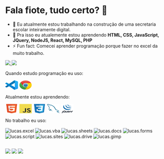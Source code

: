 # Fala fiote, tudo certo? 👋

- 🔭 Eu atualmente estou trabalhando na construção de uma secretaria escolar inteiramente digital.
- 🌱 Pra isso eu atualemente estou aprendendo **HTML, CSS, JavaScript, JQuery, NodeJS, React, MySQL, PHP**
- ⚡ Fun fact: Comecei aprender programação porque fazer no excel da muito trabalho.
<div>
  <a href="https://taggo.one/nsti.inc">
    <img heigth="180em" src="https://github-readme-stats.vercel.app/api?username=LucasLiSan&theme=nightowl&show_icons=true">
    <img heigth="180em" src="https://github-readme-stats.vercel.app/api/top-langs/?username=LucasLiSan&theme=nightowl&show_icons=true"/>
  </a>
</div>
<div style="display:inline-block">
  <p>Quando estudo programação eu uso:</p>
  <img align="center" alt="lucas.vscode" height="30" width="40" src="https://github.com/devicons/devicon/blob/master/icons/vscode/vscode-original.svg">
  <img align="center" alt="lucas.chrome" height="30" width="40" src="https://github.com/devicons/devicon/blob/master/icons/chrome/chrome-original.svg">
  <p>Atualmente estou aprendendo:</p>
  <img align="center" alt="lucas.html5" height="30" width="40" src="https://github.com/devicons/devicon/blob/master/icons/html5/html5-original.svg">
  <img align="center" alt="lucas.js" height="30" width="40" src="https://github.com/devicons/devicon/blob/master/icons/javascript/javascript-original.svg">
  <img align="center" alt="lucas.css3" height="30" width="40" src="https://github.com/devicons/devicon/blob/master/icons/css3/css3-original.svg">
  <img align="center" alt="lucas.mysql" height="30" width="40" src="https://github.com/devicons/devicon/blob/master/icons/mysql/mysql-original.svg">
  <img align="center" alt="lucas.jquery" height="30" width="40" src="https://github.com/devicons/devicon/blob/master/icons/jquery/jquery-original-wordmark.svg">
  <p>No trabalho eu uso:</p>
  <img align="center" alt="lucas.excel" height="30" width="40" src="https://github.com/sempostma/office365-icons/blob/master/svg/excel.svg">
  <img align="center" alt="lucas.vba" height="30" width="40" src="https://static-00.iconduck.com/assets.00/file-type-vba-icon-512x286-atniaiws.png">
  <img align="center" alt="lucas.sheets" height="30" width="40" src="https://upload.wikimedia.org/wikipedia/commons/3/30/Google_Sheets_logo_%282014-2020%29.svg">
  <img align="center" alt="lucas.docs" height="30" width="40" src="https://upload.wikimedia.org/wikipedia/commons/0/01/Google_Docs_logo_%282014-2020%29.svg">
  <img align="center" alt="lucas.forms" height="30" width="40" src="https://upload.wikimedia.org/wikipedia/commons/c/c2/Google_Forms_logo_%282014-2020%29.svg">
  <img align="center" alt="lucas.script" height="30" width="40" src="https://cdnlogo.com/logos/g/12/google-apps-script.svg">
  <img align="center" alt="lucas.sites" height="30" width="40" src="https://upload.wikimedia.org/wikipedia/commons/1/11/Google_Sites_icon_%282020%29.svg">
  <img align="center" alt="lucas.drive" height="30" width="40" src="https://upload.wikimedia.org/wikipedia/commons/1/12/Google_Drive_icon_%282020%29.svg">
  <img align="center" alt="lucas.gimp" height="30" width="40" src="https://upload.wikimedia.org/wikipedia/commons/4/45/The_GIMP_icon_-_gnome.svg">
</div>
  
  ##
 
<div>
  <a href="https://www.instagram.com/nsti.inc" target="_blank"><img src="https://img.shields.io/badge/-Instagram-%23E4405F?style=for-the-badge&logo=instagram&logoColor=white" target="_blank"></a>
 	<a href="https://www.facebook.com/NSTI.Inc" target="_blank"><img src="https://img.shields.io/badge/Facebook-1877F2?style=for-the-badge&logo=facebook&logoColor=white" target="_blank"></a>
  <a href="https://www.linkedin.com/in/lucaslisan" target="_blank"><img src="https://img.shields.io/badge/-LinkedIn-%230077B5?style=for-the-badge&logo=linkedin&logoColor=white" target="_blank"></a> 
</div>


